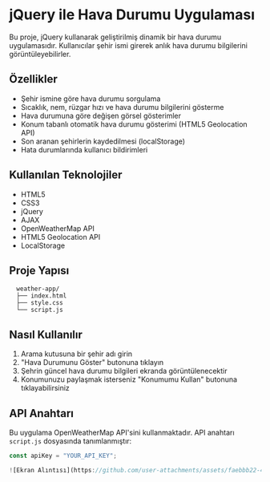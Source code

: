 # jQuery ile Hava Durumu Uygulaması

Bu proje, jQuery kullanarak geliştirilmiş dinamik bir hava durumu uygulamasıdır. Kullanıcılar şehir ismi girerek anlık hava durumu bilgilerini görüntüleyebilirler.

## Özellikler

- Şehir ismine göre hava durumu sorgulama
- Sıcaklık, nem, rüzgar hızı ve hava durumu bilgilerini gösterme
- Hava durumuna göre değişen görsel gösterimler
- Konum tabanlı otomatik hava durumu gösterimi (HTML5 Geolocation API)
- Son aranan şehirlerin kaydedilmesi (localStorage)
- Hata durumlarında kullanıcı bildirimleri

## Kullanılan Teknolojiler

- HTML5
- CSS3
- jQuery
- AJAX
- OpenWeatherMap API
- HTML5 Geolocation API
- LocalStorage

## Proje Yapısı

      weather-app/
      ├── index.html
      ├── style.css
      └── script.js

## Nasıl Kullanılır

1. Arama kutusuna bir şehir adı girin
2. "Hava Durumunu Göster" butonuna tıklayın
3. Şehrin güncel hava durumu bilgileri ekranda görüntülenecektir
4. Konumunuzu paylaşmak isterseniz "Konumumu Kullan" butonuna tıklayabilirsiniz

## API Anahtarı

Bu uygulama OpenWeatherMap API'sini kullanmaktadır. API anahtarı `script.js` dosyasında tanımlanmıştır:

```javascript
const apiKey = "YOUR_API_KEY";

![Ekran Alıntısı](https://github.com/user-attachments/assets/faebbb22-45b2-4059-9c1f-80d89666683c)
